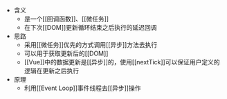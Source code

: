- 含义
	- 是一个[[回调函数]]、[[微任务]]
	- 在下次[[DOM]]更新循环结束之后执行的延迟回调
- 思路
	- 采用[[微任务]]优先的方式调用[[异步]]方法去执行
	- 可以用于获取更新后的[[DOM]]
	- [[Vue]]中的数据更新是[[异步]]的，使用[[nextTick]]可以保证用户定义的逻辑在更新之后执行
- 原理
	- 利用[[Event Loop]]事件线程去[[异步]]操作